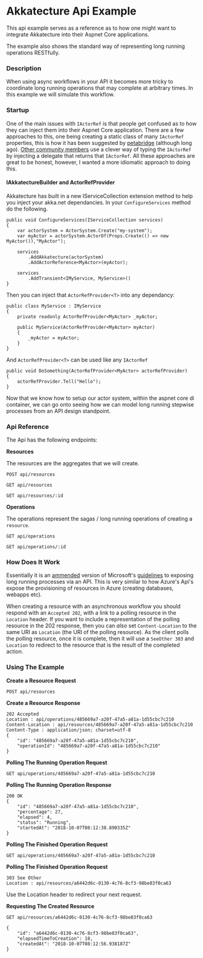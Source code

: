 # Akkatecture Api Example

This api example serves as a reference as to how one might want to integrate Akkatecture into their Aspnet Core applications.

The example also shows the standard way of representing long running operations RESTfully.

### Description

When using async workflows in your API it becomes more tricky to coordinate long running operations that may complete at arbitrary times. In this example we will simulate this workflow.

### Startup

One of the main issues with `IActorRef` is that people get confused as to how they can inject them into their Aspnet Core application. There are a few approaches to this, one being creating a static class of many `IActorRef` properties, this is how it has been suggested by [petabridge](https://petabridge.com/blog/akkadotnet-aspnet/) (although long ago). [Other community members](https://havret.io/akka-net-asp-net-core) use a clever way of typing the `IActorRef` by injecting a delegate that returns that `IActorRef`. All these approaches are great to be honest, however, I wanted a more idiomatic approach to doing this. 

#### IAkkatectureBuilder and ActorRefProvider<T>

Akkatecture has built in a new IServiceCollection extension method to help you inject your akka.net dependancies. In your `ConfigureServices` method do the following.

```
public void ConfigureServices(IServiceCollection services)
{
    var actorSystem = ActorSystem.Create("my-system");
    var myActor = actorSystem.ActorOf(Props.Create(() => new MyActor()),"MyActor");

    services
        .AddAkkatecture(actorSystem)
        .AddActorReference<MyActor>(myActor);

    services
        .AddTransient<IMyService, MyService>()
}

```

Then you can inject that `ActorRefProvider<T>` into any dependancy:

```
public class MyService : IMyService
{
    private readonly ActorRefProvider<MyActor> _myActor;

    public MyService(ActorRefProvider<MyActor> myActor)
    {
        _myActor = myActor;
    }
}
```

And `ActorRefProvider<T>` can be used like any `IActorRef`

```
public void DoSomething(ActorRefProvider<MyActor> actorRefProvider)
{
	actorRefProvider.Tell("Hello");
}
```


Now that we know how to setup our actor system, within the aspnet core di container, we can go onto seeing how we can model long running stepwise processes from an API design standpoint.

### Api Reference

The Api has the following endpoints:

**Resources**

The resources are the aggregates that we will create.

`POST api/resources`

`GET api/resources`

`GET api/resources/:id`

**Operations**

The operations represent the sagas / long running operations of creating a `resource`.

`GET api/operations`

`GET api/operations/:id`

### How Does It Work

Essentially it is an [ammended](https://github.com/Microsoft/api-guidelines/issues/10) version of Microsoft's [guidelines](https://github.com/Microsoft/api-guidelines/blob/vNext/Guidelines.md#13-long-running-operations) to exposing long running processes via an API. This is very similar to how Azure's Api's expose the provisioning of resources in Azure (creating databases, webapps etc).

When creating a resource with an asynchronous workflow you should respond with an `Accepted 202`, with a link to a polling resource in the `Location` header.  If you want to include a representation of the polling resource in the 202 response, then you can *also* set `Content-Location` to the same URI as `Location` (the URI of the polling resource).  As the client polls the polling resource, once it is complete, then it will use a `SeeOther 303` and `Location` to redirect to the resource that is the result of the completed action.


### Using The Example

**Create a Resource Request**
```
POST api/resources
```
**Create a Resource Response**
```
202 Accepted
Location : api/operations/485669a7-a20f-47a5-a81a-1d55cbc7c210
Content-Location : api/resources/485669a7-a20f-47a5-a81a-1d55cbc7c210
Content-Type : application/json; charset=utf-8
{
    "id": "485669a7-a20f-47a5-a81a-1d55cbc7c210",
    "operationId": "485669a7-a20f-47a5-a81a-1d55cbc7c210"
}
```

**Polling The Running Operation Request**

```
GET api/operations/485669a7-a20f-47a5-a81a-1d55cbc7c210
```
**Polling The Running Operation Response**
```
200 OK
{
    "id": "485669a7-a20f-47a5-a81a-1d55cbc7c210",
    "percentage": 27,
    "elapsed": 4,
    "status": "Running",
    "startedAt": "2018-10-07T08:12:38.890335Z"
}
```
**Polling The Finished Operation Request**
```
GET api/operations/485669a7-a20f-47a5-a81a-1d55cbc7c210
```

**Polling The Finished Operation Request**

```
303 See Other
Location : api/resources/a6442d6c-0130-4c76-8cf3-98be83f0ca63
```

Use the Location header to redirect your next request.

**Requesting The Created Resource**

```
GET api/resources/a6442d6c-0130-4c76-8cf3-98be83f0ca63
```

```
{
    "id": "a6442d6c-0130-4c76-8cf3-98be83f0ca63",
    "elapsedTimeToCreation": 18,
    "createdAt": "2018-10-07T08:12:56.938187Z"
}
```

